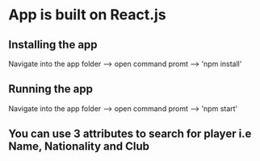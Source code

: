 # App is built on React.js

## Installing the app
Navigate into the app folder --> open command promt --> 'npm install'

## Running the app
Navigate into the app folder --> open command promt --> 'npm start'

## You can use 3 attributes to search for player i.e Name, Nationality and Club
